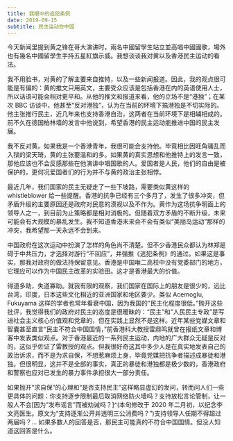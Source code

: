 ```yaml
---
title: 我眼中的逃犯条例 
date: 2019-09-15
subtitle: 民主运动在中国 
---
```


今天新闻里提到黄之锋在哥大演讲时，兩名中國留學生站立並高唱中國國歌，場外也有幾名中國留學生手持五星紅旗示威。我想谈谈我对黄以及香港民主运动的看法。

我不用脸书，对黄的了解主要来自推特，以及一些新闻报道。因此，我的观点很可能是有偏的：黄的推文只用英文，主要受众应该是包括香港在内的英语使用人士，所以话语可能会相对更平和。从他的推文和报道来看，他的立场不是“港独”；在某次 BBC 访谈中，他甚至“反对港独”，认为在当前的环境下搞港独是不切实际的。他主张推行民主，近几年来也支持香港自治，这两者在当前环境下是相辅相成的。前不久在德国柏林墙的发言中他说到，希望香港的民主运动能推进中国的民主发展。

我不反对黄。如果我是一个香港青年，我很可能会支持他。毕竟相比因旺角骚乱而入狱的梁天琦，黄的主张要温和的多。如果黄的真实思想和他推特上的发言一致，那他应该也不会反感那些在他演讲中唱国歌的人。爱国者是人民，他们的自由是被保护的，更何况爱国者们的行为并不与黄的政治主张相悖。

最近几年，我们国家的民主无疑走了一些下坡路，需要类似黄这样的 whistleblower 给一些提醒。香港的抗争已经有三个多月了，发生了很多冲突，但矛盾升级的主要原因还是政府对民意的漠视以及不作为。黄作为这场抗争明面上的领导人之一，到目前为止策略都是相对消极的。但随着双方矛盾的不断升级，未来可能会有大规模的暴乱发生。我不知道香港未来会不会有类似“美丽岛运动”那样的冲突，我希望那一天永远不会到来。

中国政府在这次运动中扮演了怎样的角色尚不清楚。但不少香港民众都认为林郑是碍于中共压力，才选择对游行“不回应”，并强推《逃犯条例》的通过。如果这是事实，那我对政府的做法持保留意见。香港是中国唯二高校中没有党委部门的地方，它理应可以作为中国民主改革的实验田。这才是香港最大的价值。

得道多助，失道寡助。就我有限的观察，我们国家在国际上的朋友是很少的，远比台湾，印度，日本这些文化相近的亚洲国家和地区要少。类似 Acemoglu, Fukuyama 这样的学者也常年看衰中国，因为我国的“民主化程度很低。”抛开这些批评，我觉得我们的政府对民主的态度是很暧昧的：“民主”和“人民民主专政”是写进社会主义核心价值观和党章的，但在实践上显然不是这样。近年某些党媒文章和智囊甚至直言“民主不符合中国国情，”前香港科大教授雷鼎鸣就曾在报纸文章和博客中发表类似观点。对于香港最近的一系列民主运动，内地的广大群众无疑是反对的，这似乎佐证了雷教授的观点。但我很好奇这其中多少人是在真实地发表自己的政治诉求，而不是为求自保，不想惹麻烦上身，毕竟党媒把抗争者描述成暴徒和港独。但很明显，这并不是全部的事实，真正的暴徒和港独都是极少数的，香港政府和警察也应对已发生的暴力事件承担很大一部分责任。

如果抛开“求自保”的心理和“是否支持民主”这样略显虚幻的发问，转而问人们一些更具体的问题：你支持逐步限制最后取消网络防火墙吗？支持放松言论管制，让一般人不会[因为“发布谣言”而被劝诫吗？]^(本句修改于 2020 年二月初，以纪念李文亮医生。原文为“支持逐渐公开并透明三公消费吗？”)支持领导人任期不得超过两届吗？... 如果多数人的回答是否，那民主可能真的不符合中国国情。但没人知道这回答是什么。
